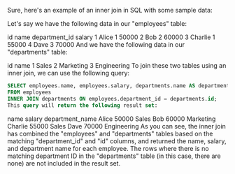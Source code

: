 Sure, here's an example of an inner join in SQL with some sample data:

Let's say we have the following data in our "employees" table:

id	name	department_id	salary
1	Alice	1	50000
2	Bob	2	60000
3	Charlie	1	55000
4	Dave	3	70000
And we have the following data in our "departments" table:

id	name
1	Sales
2	Marketing
3	Engineering
To join these two tables using an inner join, we can use the following query:

```SQL
SELECT employees.name, employees.salary, departments.name AS department_name
FROM employees
INNER JOIN departments ON employees.department_id = departments.id;
This query will return the following result set:
```

name	salary	department_name
Alice	50000	Sales
Bob	60000	Marketing
Charlie	55000	Sales
Dave	70000	Engineering
As you can see, the inner join has combined the "employees" and "departments" tables based on the matching "department_id" and "id" columns, and returned the name, salary, and department name for each employee. The rows where there is no matching department ID in the "departments" table (in this case, there are none) are not included in the result set.